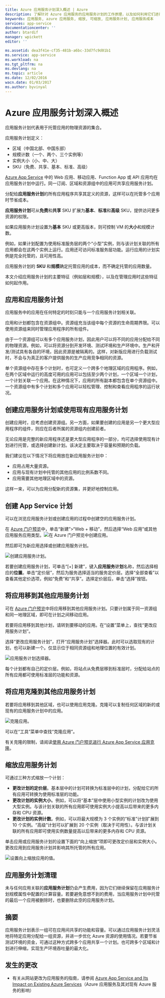 ```yaml
---
title: Azure 应用服务计划深入概述 | Azure
description: 了解针对 Azure 应用服务的应用服务计划的工作原理，以及如何利用它们进行管理。
keywords: 应用服务, azure 应用服务, 缩放, 可缩放, 应用服务计划, 应用服务成本
services: app-service
documentationcenter: ''
author: btardif
manager: wpickett
editor: ''

ms.assetid: dea3f41e-cf35-481b-a6bc-33d7fc9d01b1
ms.service: app-service
ms.workload: na
ms.tgt_pltfrm: na
ms.devlang: na
ms.topic: article
ms.date: 12/02/2016
wacn.date: 01/03/2017
ms.author: byvinyal
---
```


# Azure 应用服务计划深入概述
应用服务计划代表用于托管应用的物理资源的集合。

应用服务计划定义：

- 区域（中国北部、中国东部）
- 规模计数（一个、两个、三个实例等）
- 实例大小（小、中、大）
- SKU（免费、共享、基本、标准、高级）

[Azure App Service](../app-service-web/app-service-changes-existing-services.md) 中的 Web 应用、移动应用、Function App 或 API 应用均在应用服务计划中运行。同一订阅、区域和资源组中的应用可共享应用服务计划。

分配给**应用服务计划**的所有应用程序共享其定义的资源，这样可以在托管多个应用时节省成本。

**应用服务计划**可从**免费**和**共享** SKU 扩展为**基本**、**标准**和**高级** SKU，提供访问更多资源的权限。

如果应用服务计划设置为**基本** SKU 或更高版本，则可控制 VM 的**大小**和规模计数。

例如，如果计划配置为使用标准服务层的两个“小型”实例，则与该计划关联的所有应用都会在这两个实例上运行。应用还可访问标准服务层功能。运行应用的计划实例是完全托管的，且可用性高。

应用服务计划的 **SKU** 和**规模**确定托管应用的成本，而不确定托管的应用数量。

本文介绍应用服务计划的主要特征（例如层和规模），以及在管理应用时这些特征如何起作用。

## 应用和应用服务计划
应用服务中的应用在任何特定的时刻只能与一个应用服务计划相关联。

应用和计划都包含在资源组中。资源组充当该组中每个资源的生命周期界限。可以使用资源组来同时管理应用程序的所有组件。

由于一个资源组可以有多个应用服务计划，因此用户可以将不同的应用分配给不同的物理资源。例如，可以将资源分到开发环境、测试环境和生产环境中。生产和开发/测试具有各自的环境，因此资源是被隔离的。这样，对新版应用进行负载测试时，不会与为真正的客户提供服务的生产应用竞争相同的资源。

单个资源组中存在多个计划时，也可定义一个跨多个地理区域的应用程序。例如，在两个区域中运行的高度可用的应用可以包括至少两个计划，一个区域一个计划，一个计划关联一个应用。在这种情况下，应用的所有副本都包含在单个资源组中。一个资源组中有多个计划和多个应用可以轻松管理、控制和查看应用程序的运行状况。

## 创建应用服务计划或使用现有应用服务计划
创建应用时，应考虑创建资源组。另一方面，如果要创建的应用是另一个更大型应用程序的组件，则应在后者所属的资源组内创建前者。

无论应用是完整的新应用程序还是更大型应用程序的一部分，均可选择使用现有计划进行托管，或选择创建新计划。该决定主要取决于容量和预期的负载。

我们建议在以下情况下将应用放在新应用服务计划中：

- 应用占用大量资源。
- 应用与现有计划中托管的其他应用的比例系数不同。
- 应用需要其他地理区域中的资源。

这样一来，可以为应用分配新的资源集，并更好地控制应用。

## <a name="create-an-app-service-plan"></a>创建 App Service 计划

可以在浏览应用服务计划或创建应用的过程中创建空的应用服务计划。

在 [Azure 门户预览](https://portal.azure.cn)中，单击“新建”>“Web + 移动”，然后选择“Web 应用”或其他应用服务应用类型。![在 Azure 门户预览中创建应用。][createWebApp]

然后即可为新应用选择或创建应用服务计划。

 ![创建应用服务计划。][createASP]  

若要创建应用服务计划，可单击“[+] 新建”，键入**应用服务计划**名称，然后选择相应的**位置**。单击“定价层”，然后为服务选择适当的服务定价层。选择“全部查看”以查看其他定价选项，例如“免费”和“共享”。选择定价层后，单击“选择”按钮。

## 将应用移到其他应用服务计划
可在 [Azure 门户预览](https://portal.azure.cn)中将应用移到其他应用服务计划。只要计划属于同一资源组和同一地理区域，即可在计划之间移动应用。

若要将应用移到其他计划，请转到要移动的应用。在“设置”菜单上，查找“更改应用服务计划”。

选择“更改应用服务计划”，打开“应用服务计划”选择器。此时可以选取现有的计划，也可以新建一个。仅显示位于相同资源组和地理位置的有效计划。

![应用服务计划选择器。][change]  

每个计划都有自己的定价层。例如，将站点从免费层移到标准层时，分配给站点的所有应用都可使用标准层的功能和资源。

## 将应用克隆到其他应用服务计划
若要将应用移到其他区域，也可以使用应用克隆。克隆可以复制任何区域的新的或现有的应用服务计划中的应用。

 ![克隆应用。][appclone]  

可以在“工具”菜单中查找“克隆应用”。

有关克隆的限制，请阅读[使用 Azure 门户预览进行 Azure App Service 应用克隆](../app-service-web/app-service-web-app-cloning-portal.md)。

## 缩放应用服务计划
可通过三种方式缩放一个计划：

* **更改计划的定价层**。基本层中的计划可转换为标准层中的计划，分配给它的所有应用可转换为使用标准层的功能。
* **更改计划的实例大小**。例如，可以将“基本”层中使用小型实例的计划改为使用大型实例。与该计划关联的所有应用即可使用实例大小提高以后带来的更多内存和 CPU 资源。
* **更改计划的实例计数**。例如，可以将最大规模为 3 个实例的“标准”计划扩展到 10 个实例。“高级”计划可以扩展到 20 个实例（取决于可用性）。与该计划关联的所有应用即可使用实例数量提高以后带来的更多内存和 CPU 资源。

单击应用或应用服务计划的设置下面的“向上缩放”项即可更改定价层和实例大小。更改应用到应用服务计划并影响其所托管的所有应用。

 ![设置向上缩放应用的值。][pricingtier]  

## 应用服务计划清理
未与任何应用关联的**应用服务计划**仍会产生费用，因为它们继续保留在应用服务计划规模属性中配置的计算容量。若要避免意想不到的费用，当应用服务计划中托管的最后一个应用被删除时，也要删除此空的应用服务计划。

## 摘要
应用服务计划表示一组可在应用间共享的功能和容量。可以通过应用服务计划灵活地将特定应用分配给一组资源，并进一步优化 Azure 资源的使用情况。若要节省测试环境的资金，可通过这种方式跨多个应用共享一个计划。也可跨多个区域和计划进行伸缩，实现生产环境吞吐量的最大化。

## 发生的更改
* 有关从网站更改为应用服务的指南，请参阅 [Azure App Service and Its Impact on Existing Azure Services](../app-service-web/app-service-changes-existing-services.md)（Azure 应用服务及其对现有 Azure 服务的影响）

[pricingtier]: ./media/azure-web-sites-web-hosting-plans-in-depth-overview/appserviceplan-pricingtier.png
[assign]: ./media/azure-web-sites-web-hosting-plans-in-depth-overview/assing-appserviceplan.png
[change]: ./media/azure-web-sites-web-hosting-plans-in-depth-overview/change-appserviceplan.png
[createASP]: ./media/azure-web-sites-web-hosting-plans-in-depth-overview/create-appserviceplan.png
[createWebApp]: ./media/azure-web-sites-web-hosting-plans-in-depth-overview/create-web-app.png
[appclone]: ./media/azure-web-sites-web-hosting-plans-in-depth-overview/app-clone.png

<!---HONumber=Mooncake_1226_2016-->